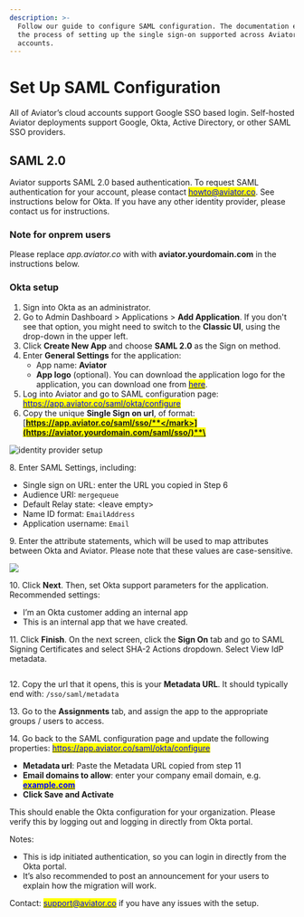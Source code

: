 ```yaml
---
description: >-
  Follow our guide to configure SAML configuration. The documentation explains
  the process of setting up the single sign-on supported across Aviator's
  accounts.
---
```


# Set Up SAML Configuration

All of Aviator’s cloud accounts support Google SSO based login. Self-hosted Aviator deployments support Google, Okta, Active Directory, or other SAML SSO providers.

## SAML 2.0

Aviator supports SAML 2.0 based authentication. To request SAML authentication for your account, please contact [<mark style="color:blue;">howto@aviator.co</mark>](mailto:howto@aviator.co). See instructions below for Okta. If you have any other identity provider, please contact us for instructions.

### Note for onprem users

Please replace _app.aviator.co_ with with **aviator.yourdomain.com** in the instructions below.

### Okta setup

1. Sign into Okta as an administrator.
2. Go to Admin Dashboard > Applications > **Add Application**. If you don't see that option, you might need to switch to the **Classic UI**, using the drop-down in the upper left.
3. Click **Create New App** and choose **SAML 2.0** as the Sign on method.
4. Enter **General Settings** for the application:
   * App name: **Aviator**
   * **App logo** (optional). You can download the application logo for the application, you can download one from [<mark style="color:blue;">here</mark>](https://api.aviator.co/static/img/aviator_long.png).
5. Log into Aviator and go to SAML configuration page: [<mark style="color:blue;">https://app.aviator.co/saml/okta/configure</mark>](https://app.aviator.co/saml/okta/configure)
6. Copy the unique **Single Sign on url**, of format: [<mark style="color:blue;">**https://app.aviator.co/saml/sso/**</mark>](https://aviator.yourdomain.com/saml/sso/)**\<sso-key>**

![identity provider setup](<../../../.gitbook/assets/Screen Shot 2023-02-09 at 10.25.39 AM.png>)

8\. Enter SAML Settings, including:

* Single sign on URL: enter the URL you copied in Step 6
* Audience URI: `mergequeue`
* Default Relay state: \<leave empty>
* Name ID format: `EmailAddress`
* Application username: `Email`

9\. Enter the attribute statements, which will be used to map attributes between Okta and Aviator. Please note that these values are case-sensitive.

![](<../../../.gitbook/assets/Screen Shot 2022-05-10 at 12.07.08 PM.png>)

10\. Click **Next**. Then, set Okta support parameters for the application. Recommended settings:

* I’m an Okta customer adding an internal app
* This is an internal app that we have created.

11\. Click **Finish**. On the next screen, click the **Sign On** tab and go to SAML Signing Certificates and select SHA-2 Actions dropdown. Select View IdP metadata.

<figure><img src="../../../.gitbook/assets/Screen Shot 2023-02-14 at 9.36.27 PM.png" alt=""><figcaption></figcaption></figure>

12\. Copy the url that it opens, this is your **Metadata URL**. It should typically end with: `/sso/saml/metadata`

13\. Go to the **Assignments** tab, and assign the app to the appropriate groups / users to access.

14\. Go back to the SAML configuration page and update the following properties: [<mark style="color:blue;">https://app.aviator.co/saml/okta/configure</mark>](https://app.aviator.co/saml/okta/configure)

* **Metadata url**: Paste the Metadata URL copied from step 11
* **Email domains to allow**: enter your company email domain, e.g. [<mark style="color:blue;">**example.com**</mark>](http://example.com)
* **Click Save and Activate**

This should enable the Okta configuration for your organization. Please verify this by logging out and logging in directly from Okta portal.

Notes:

* This is idp initiated authentication, so you can login in directly from the Okta portal.
* It’s also recommended to post an announcement for your users to explain how the migration will work.

Contact: [<mark style="color:blue;">support@aviator.co</mark>](mailto:support@aviator.co) if you have any issues with the setup.
